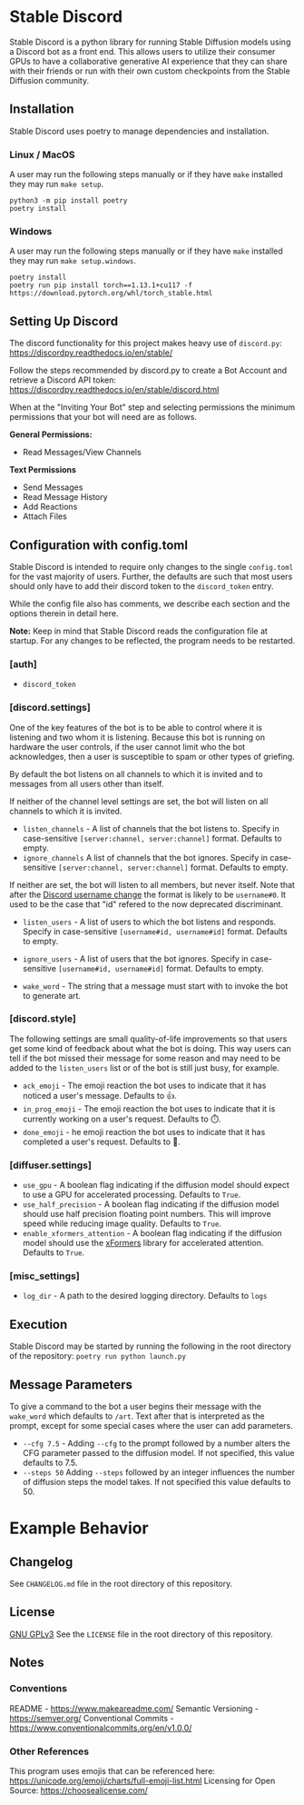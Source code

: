 # Stable Discord
Stable Discord is a python library for running Stable Diffusion models using a Discord bot as a front end. This allows users to utilize their consumer GPUs to have a collaborative generative AI experience that they can share with their friends or run with their own custom checkpoints from the Stable Diffusion community.

## Installation
Stable Discord uses poetry to manage dependencies and installation. 

### Linux / MacOS
A user may run the following steps manually or if they have `make` installed they may run `make setup`.

	python3 -m pip install poetry
	poetry install

### Windows
A user may run the following steps manually or if they have `make` installed they may run `make setup.windows`.

	poetry install
	poetry run pip install torch==1.13.1+cu117 -f https://download.pytorch.org/whl/torch_stable.html

## Setting Up Discord
The discord functionality for this project makes heavy use of `discord.py`: https://discordpy.readthedocs.io/en/stable/

Follow the steps recommended by discord.py to create a Bot Account and retrieve a Discord API token: https://discordpy.readthedocs.io/en/stable/discord.html

When at the "Inviting Your Bot" step and selecting permissions the minimum permissions that your bot will need are as follows.

**General Permissions:**
- Read Messages/View Channels

**Text Permissions**
- Send Messages
- Read Message History
- Add Reactions
- Attach Files
## Configuration with config.toml
Stable Discord is intended to require only changes to the single `config.toml` for the vast majority of users. Further, the defaults are such that most users should only have to add their discord token to the `discord_token` entry.

While the config file also has comments, we describe each section and the options therein in detail here.

**Note:** Keep in mind that Stable Discord reads the configuration file at startup. For any changes to be reflected, the program needs to be restarted.
### \[auth\]
- `discord_token`

### \[discord.settings\]
One of the key features of the bot is to be able to control where it is listening and two whom it is listening. Because this bot is running on hardware the user controls, if the user cannot limit who the bot acknowledges, then a user is susceptible to spam or other types of griefing.

By default the bot listens on all channels to which it is invited and to messages from all users other than itself.

If neither of the channel level settings are set, the bot will listen on all channels to which it is invited.
- `listen_channels` - A list of channels that the bot listens to. Specify in case-sensitive `[server:channel, server:channel]` format. Defaults to empty.
- `ignore_channels`  A list of channels that the bot ignores. Specify in case-sensitive `[server:channel, server:channel]` format. Defaults to empty.

If neither are set, the bot will listen to all members, but never itself. Note that after the [Discord username change](https://discord.com/blog/usernames) the format is likely to be `username#0`. It used to be the case that "id" refered to the now deprecated discriminant.
- `listen_users` - A list of users to which the bot listens and responds. Specify in case-sensitive `[username#id, username#id]` format. Defaults to empty.
- `ignore_users` - A list of users that the bot ignores. Specify in case-sensitive `[username#id, username#id]` format. Defaults to empty.

- `wake_word` - The string that a message must start with to invoke the bot to generate art.
### \[discord.style\]
The following settings are small quality-of-life improvements so that users get some kind of feedback about what the bot is doing. This way users can tell if the bot missed their message for some reason and may need to be added to the `listen_users` list or of the bot is still just busy, for example.
- `ack_emoji` - The emoji reaction the bot uses to indicate that it has noticed a user's message. Defaults to 👍.
- `in_prog_emoji` - The emoji reaction the bot uses to indicate that it is currently working on a user's request. Defaults to ⏱️.
- `done_emoji` - he emoji reaction the bot uses to indicate that it has completed a user's request. Defaults to 💯.
### \[diffuser.settings\]
- `use_gpu` - A boolean flag indicating if the diffusion model should expect to use a GPU for accelerated processing. Defaults to `True`.
- `use_half_precision` - A boolean flag indicating if the diffusion model should use half precision floating point numbers. This will improve speed while reducing image quality. Defaults to `True`.
- `enable_xformers_attention` - A boolean flag indicating if the diffusion model should use the [xFormers](https://github.com/facebookresearch/xformers) library for accelerated attention. Defaults to `True`.
### \[misc_settings\]
- `log_dir`  - A path to the desired logging directory. Defaults to `logs`

## Execution
Stable Discord may be started by running the following in the root directory of the repository:
`poetry run python launch.py`

## Message Parameters
To give a command to the bot a user begins their message with the `wake_word` which defaults to `/art`. Text after that is interpreted as the prompt, except for some special cases where the user can add parameters.

- `--cfg 7.5` - Adding `--cfg` to the prompt followed by a number alters the CFG parameter passed to the diffusion model. If not specified, this value defaults to 7.5.
- `--steps 50` Adding `--steps` followed by an integer influences the number of diffusion steps the model takes. If not specified this value defaults to 50.
# Example Behavior

## Changelog
See `CHANGELOG.md` file in the root directory of this repository. 
## License
[GNU GPLv3](https://choosealicense.com/licenses/gpl-3.0/)
See the `LICENSE` file in the root directory of this repository. 
## Notes
### Conventions
README - https://www.makeareadme.com/
Semantic Versioning - https://semver.org/
Conventional Commits - https://www.conventionalcommits.org/en/v1.0.0/

### Other References
This program uses emojis that can be referenced here: https://unicode.org/emoji/charts/full-emoji-list.html
Licensing for Open Source: https://choosealicense.com/
